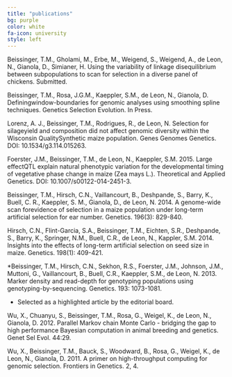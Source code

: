 ```yaml
---
title: "publications"
bg: purple
color: white
fa-icon: university
style: left
---
```


Beissinger, T.M., Gholami, M., Erbe, M., Weigend, S., Weigend, A., de Leon, N., Gianola, D., Simianer, H. Using the variability of linkage disequilibrium between subpopulations to scan for selection in a diverse panel of chickens. Submitted.

Beissinger, T.M., Rosa, J.G.M., Kaeppler, S.M., de Leon, N., Gianola, D. Definingwindow-boundaries for genomic analyses using smoothing spline techniques. Genetics Selection Evolution. In Press.

Lorenz, A. J., Beissinger, T.M., Rodrigues, R., de Leon, N. Selection for silageyield and composition did not affect genomic diversity within the Wisconsin QualitySynthetic maize population. Genes Genomes Genetics. DOI: 10.1534/g3.114.015263.

Foerster, J.M., Beissinger, T.M., de Leon, N., Kaeppler, S.M. 2015. Large effectQTL explain natural phenotypic variation for the developmental timing of vegetative phase change in maize (Zea mays L.). Theoretical and Applied Genetics. DOI:
10.1007/s00122-014-2451-3.

Beissinger, T.M., Hirsch, C.N., Vaillancourt, B., Deshpande, S., Barry, K., Buell, C. R., Kaeppler, S. M., Gianola, D., de Leon, N. 2014. A genome-wide scan forevidence of selection in a maize population under long-term artificial selection for ear number. Genetics. 196(3): 829-840.

Hirsch, C.N., Flint-Garcia, S.A., Beissinger, T.M., Eichten, S.R., Deshpande, S., Barry, K., Springer, N.M., Buell, C.R., de Leon, N., Kappler, S.M. 2014. Insights into the effects of long-term artificial selection on seed size in maize. Genetics. 198(1): 409-421.

*Beissinger, T.M., Hirsch, C.N., Sekhon, R.S., Foerster, J.M., Johnson, J.M., Muttoni, G., Vaillancourt, B., Buell, C.R., Kaeppler, S.M., de Leon, N. 2013. Marker density and read-depth for genotyping populations using genotyping-by-sequencing. Genetics. 193: 1073-1081.
* Selected as a highlighted article by the editorial board.

Wu, X., Chuanyu, S., Beissinger, T.M., Rosa, G., Weigel, K., de Leon, N., Gianola, D. 2012. Parallel Markov chain Monte Carlo - bridging the gap to high performance Bayesian computation in animal breeding and genetics. Genet Sel Evol. 44:29.

Wu, X., Beissinger, T.M., Bauck, S., Woodward, B., Rosa, G., Weigel, K., de
Leon, N., Gianola, D. 2011. A primer on high-throughput computing for genomic
selection. Frontiers in Genetics. 2, 4.
